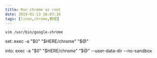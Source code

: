 ```yaml
---
title: Run chrome as root
date: 2019-01-13 16:07:18
tags: [linux,chrome,教程]
---
```


```
vim /usr/bin/google-chrome
```

set:
exec -a "$0" "$HERE/chrome" "$@" 

into:
exec -a "$0" "$HERE/chrome" "$@" --user-data-dir --no-sandbox